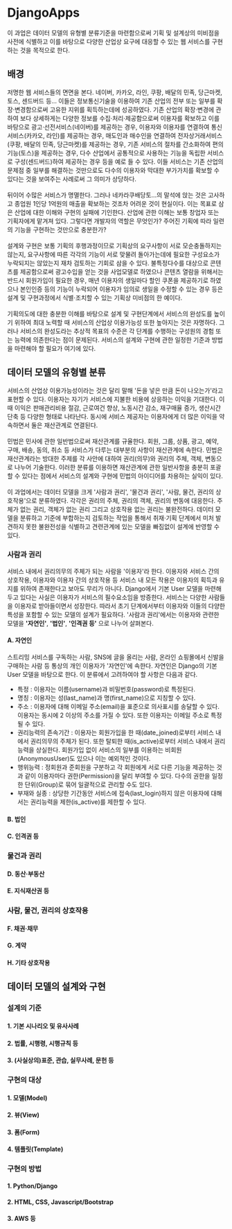 # DjangoApps
이 과업은 데이터 모델의 유형별 분류기준을 마련함으로써 기획 및 설계상의 미비점을 사전에 식별하고 이를 바탕으로 다양한 산업상 요구에 대응할 수 있는 웹 서비스를 구현하는 것을 목적으로 한다.

## 배경
저명한 웹 서비스들의 면면을 본다. 네이버, 카카오, 라인, 쿠팡, 배달의 민족, 당근마켓, 토스, 센드버드 등... 이들은 정보통신기술을 이용하여 기존 산업의 전부 또는 일부를 확장·변경함으로써 고유한 지위를 획득하는데에 성공하였다. 기존 산업의 확장·변경에 관하여 보다 상세하게는 다양한 정보를 수집·처리·제공함으로써 이용자를 확보하고 이를 바탕으로 광고·선전서비스(네이버)를 제공하는 경우, 이용자와 이용자를 연결하여 통신서비스(카카오, 라인)를 제공하는 경우, 매도인과 매수인을 연결하여 전자상거래서비스(쿠팡, 배달의 민족, 당근마켓)를 제공하는 경우, 기존 서비스의 절차를 간소화하여 편의기능(토스)을 제공하는 경우, 다수 산업에서 공통적으로 사용하는 기능을 독립한 서비스로 구성(센드버드)하여 제공하는 경우 등을 예로 들 수 있다. 이들 서비스는 기존 산업의 문제점 중 일부를 해결하는 것만으로도 다수의 이용자와 막대한 부가가치를 확보할 수 있다는 것을 보여주는 사례로써 그 의미가 상당하다.
<br><br>
뒤이어 수많은 서비스가 명멸한다. 그러나 네카라쿠배당토...의 말석에 앉는 것은 고사하고 종업원 1인당 1억원의 매출을 확보하는 것조차 어려운 것이 현실이다. 이는 목표로 삼은 산업에 대한 이해와 구현의 실패에 기인한다. 산업에 관한 이해는 보통 창업자 또는 기획자에게 맡겨져 있다. 그렇다면 개발자의 역할은 무엇인가? 주어진 기획에 따라 일련의 기능을 구현하는 것만으로 충분한가?
<br><br>
설계와 구현은 보통 기획의 후행과정이므로 기획상의 요구사항이 서로 모순충돌하지는 않는지, 요구사항에 따른 각각의 기능이 서로 맞물려 돌아가는데에 필요한 구성요소가 누락되지는 않았는지 재차 검토하는 기회로 삼을 수 있다. 불특정다수를 대상으로 콘텐츠를 제공함으로써 광고수입을 얻는 것을 사업모델로 하였으나 콘텐츠 열람을 위해서는 반드시 회원가입이 필요한 경우, 매년 이용자의 생일마다 할인 쿠폰을 제공하기로 하였으나 본인인증 등의 기능이 누락되어 이용자가 임의로 생일을 수정할 수 있는 경우 등은 설계 및 구현과정에서 식별·조치할 수 있는 기획상 미비점의 한 예이다.
<br><br>
기획의도에 대한 충분한 이해를 바탕으로 설계 및 구현단계에서 서비스의 완성도를 높이기 위하여 최대 노력할 때 서비스의 산업상 이용가능성 또한 높아지는 것은 자명하다. 그러나 서비스의 완성도라는 추상적 목표의 수준은 각 단계를 수행하는 구성원의 경험 또는 능력에 의존한다는 점이 문제된다. 서비스의 설계와 구현에 관한 일정한 기준과 방법을 마련해야 할 필요가 여기에 있다.

## 데이터 모델의 유형별 분류
서비스의 산업상 이용가능성이라는 것은 달리 말해 '돈을 넣은 만큼 돈이 나오는가'라고 표현할 수 있다. 이용자는 자기가 서비스에 지불한 비용에 상응하는 이익을 기대한다. 이때 이익은 판매관리비용 절감, 근로여건 향상, 노동시간 감소, 재구매율 증가, 생산시간 단축 등 다양한 형태로 나타난다. 동시에 서비스 제공자는 이용자에게 더 많은 이익을 약속하면서 둘은 재산관계로 연결된다.
<br><br>
민법은 민사에 관한 일반법으로써 재산관계를 규율한다. 회원, 그룹, 상품, 광고, 예약, 구매, 배송, 동의, 취소 등 서비스가 다루는 대부분의 사항이 재산관계에 속한다. 민법은 재산관계라는 방대한 주제를 각 사안에 대하여 권리(의무)와 권리의 주체, 객체, 변동으로 나누어 기술한다. 이러한 분류를 이용하면 재산관계에 관한 일반사항을 충분히 포괄할 수 있다는 점에서 서비스의 설계와 구현에 민법의 아이디어를 차용하는 실익이 있다.
<br><br>
이 과업에서는 데이터 모델을 크게 '사람과 권리', '물건과 권리', '사람, 물건, 권리의 상호작용'으로 분류하였다. 각각은 권리의 주체, 권리의 객체, 권리의 변동에 대응한다. 주체가 없는 권리, 객체가 없는 권리 그리고 상호작용 없는 권리는 불완전하다. 데이터 모델을 분류하고 기준에 부합하는지 검토하는 작업을 통해서 취재·기획 단계에서 미처 발견하지 못한 불완전성을 식별하고 견련관계에 있는 모델을 빠짐없이 설계에 반영할 수 있다.

### 사람과 권리
서비스 내에서 권리의무의 주체가 되는 사람을 '이용자'라 한다. 이용자와 서비스 간의 상호작용, 이용자와 이용자 간의 상호작용 등 서비스 내 모든 작용은 이용자의 획득과 유지를 위하여 존재한다고 보아도 무리가 아니다. Django에서 기본 User 모델을 마련해두고 있다는 사실은 이용자가 서비스의 필수요소임을 방증한다. 서비스는 다양한 사람들을 이용자로 받아들이면서 성장한다. 따라서 초기 단계에서부터 이용자와 이들의 다양한 특성을 포함할 수 있는 모델의 설계가 필요하다. '사람과 권리'에서는 이용자와 관련한 모델을 **'자연인'**, **'법인'**, **'인격권 등'** 으로 나누어 살펴본다.

#### A. 자연인
스트리밍 서비스를 구독하는 사람, SNS에 글을 올리는 사람, 온라인 쇼핑몰에서 신발을 구매하는 사람 등 통상의 개인 이용자가 '자연인'에 속한다. 자연인은 Django의 기본 User 모델을 바탕으로 한다. 이 분류에서 고려하여야 할 사항은 다음과 같다.
* 특정 : 이용자는 이름(username)과 비밀번호(password)로 특정된다.
* 명칭 : 이용자는 성(last_name)과 명(first_name)으로 지칭할 수 있다.
* 주소 : 이용자에 대해 이메일 주소(email)을 표준으로 의사표시를 송달할 수 있다. 이용자는 동시에 2 이상의 주소를 가질 수 있다. 또한 이용자는 이메일 주소로 특정될 수 있다.
* 권리능력의 존속기간 : 이용자는 회원가입을 한 때(date_joined)로부터 서비스 내에서 권리의무의 주체가 된다. 또한 탈퇴한 때(is_active)로부터 서비스 내에서 권리능력을 상실한다. 회원가입 없이 서비스의 일부를 이용하는 비회원(AnonymousUser)도 있으나 이는 예외적인 것이다.
* 행위능력 : 정회원과 준회원을 구분하고 각 회원에게 서로 다른 기능을 제공하는 것과 같이 이용자마다 권한(Permission)을 달리 부여할 수 있다. 다수의 권한을 일정한 단위(Group)로 묶어 일괄적으로 관리할 수도 있다.
* 부재와 실종 : 상당한 기간동안 서비스에 접속(last_login)하지 않은 이용자에 대해서는 권리능력을 제한(is_active)를 제한할 수 있다.

#### B. 법인
#### C. 인격권 등

### 물건과 권리
#### D. 동산·부동산
#### E. 지식재산권 등

### 사람, 물건, 권리의 상호작용
#### F. 채권·채무
#### G. 계약
#### H. 기타 상호작용

## 데이터 모델의 설계와 구현

### 설계의 기준
#### 1. 기본 시나리오 및 유사사례
#### 2. 법률, 시행령, 시행규칙 등
#### 3. (사실상의)표준, 관습, 실무사례, 문헌 등

### 구현의 대상
#### 1. 모델(Model)
#### 2. 뷰(View)
#### 3. 폼(Form)
#### 4. 템플릿(Template)

### 구현의 방법
#### 1. Python/Django
#### 2. HTML, CSS, Javascript/Bootstrap
#### 3. AWS 등